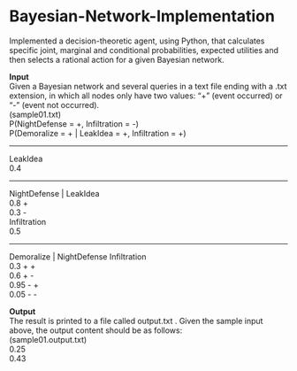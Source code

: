 # Bayesian-Network-Implementation

Implemented a decision-theoretic agent, using Python, that calculates specific joint, marginal and conditional probabilities, expected utilities and then selects a rational action for a given Bayesian network.

**Input**  
Given a Bayesian network and several queries in a text file ending with a .txt extension, in which all nodes only have two values: “+” (event occurred) or “-” (event not occurred).  
(sample01.txt)  
P(NightDefense = +, Infiltration = -)  
P(Demoralize = + | LeakIdea = +, Infiltration = +)  
******  
LeakIdea  
0.4  
***  
NightDefense | LeakIdea  
0.8 +  
0.3 -  
Infiltration  
0.5  
***  
Demoralize | NightDefense Infiltration  
0.3 + +  
0.6 + -  
0.95 - +  
0.05 - -  


**Output**  
The result is printed to a file called output.txt . Given the sample input above, the output content should be as follows:  
(sample01.output.txt)  
0.25  
0.43  

